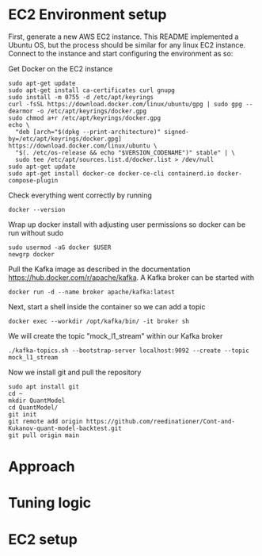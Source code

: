 # EC2 Environment setup

First, generate a new AWS EC2 instance. This README implemented a Ubuntu OS, but the process should be similar for any linux EC2 instance.
Connect to the instance and start configuring the environment as so:

Get Docker on the EC2 instance

    sudo apt-get update
    sudo apt-get install ca-certificates curl gnupg
    sudo install -m 0755 -d /etc/apt/keyrings
    curl -fsSL https://download.docker.com/linux/ubuntu/gpg | sudo gpg --dearmor -o /etc/apt/keyrings/docker.gpg
    sudo chmod a+r /etc/apt/keyrings/docker.gpg
    echo \
      "deb [arch="$(dpkg --print-architecture)" signed-by=/etc/apt/keyrings/docker.gpg] https://download.docker.com/linux/ubuntu \
      "$(. /etc/os-release && echo "$VERSION_CODENAME")" stable" | \
      sudo tee /etc/apt/sources.list.d/docker.list > /dev/null
    sudo apt-get update
    sudo apt-get install docker-ce docker-ce-cli containerd.io docker-compose-plugin

Check everything went correctly by running

    docker --version

Wrap up docker install with adjusting user permissions so docker can be run without sudo

    sudo usermod -aG docker $USER
    newgrp docker

Pull the Kafka image as described in the documentation https://hub.docker.com/r/apache/kafka.
A Kafka broker can be started with 

    docker run -d --name broker apache/kafka:latest

Next, start a shell inside the container so we can add a topic

    docker exec --workdir /opt/kafka/bin/ -it broker sh

We will create the topic "mock_l1_stream" within our Kafka broker

    ./kafka-topics.sh --bootstrap-server localhost:9092 --create --topic mock_l1_stream

Now we install git and pull the repository

    sudo apt install git
    cd ~
    mkdir QuantModel
    cd QuantModel/
    git init
    git remote add origin https://github.com/reedinationer/Cont-and-Kukanov-quant-model-backtest.git
    git pull origin main



# Approach

# Tuning logic

# EC2 setup